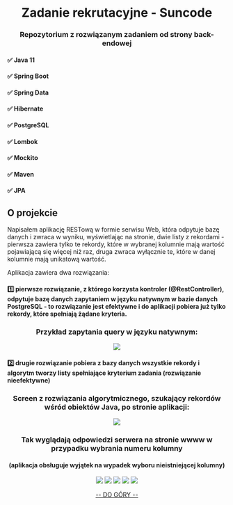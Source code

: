 <h1 align="center">Zadanie rekrutacyjne - Suncode</h1>
<h3 align="center">Repozytorium z rozwiązanym zadaniem od strony back-endowej</h3>

<!-- TECHNOLOGIE -->

<h4 align="left">✅ Java 11</h4>
<h4 align="left">✅ Spring Boot</h4>
<h4 align="left">✅ Spring Data</h4>
<h4 align="left">✅ Hibernate</h4>
<h4 align="left">✅ PostgreSQL</h4>
<h4 align="left">✅ Lombok</h4>
<h4 align="left">✅ Mockito</h4>
<h4 align="left">✅ Maven</h4>
<h4 align="left">✅ JPA</h4>

<!-- KOMENTARZ DO ROZWIĄZANIA ZADANIA -->
## O projekcie

Napisałem aplikację RESTową w formie serwisu Web, która odpytuje bazę danych i zwraca w wyniku, wyświetlając na stronie, dwie listy z rekordami - pierwsza zawiera tylko te rekordy, które w wybranej kolumnie mają wartość pojawiającą się więcej niż raz, druga zwraca wyłącznie te, które w danej kolumnie mają unikatową wartość.

Aplikacja zawiera dwa rozwiązania:
<h4 align="left">1️⃣ pierwsze rozwiązanie, z którego korzysta kontroler (@RestController), odpytuje bazę danych zapytaniem w języku natywnym w bazie danych PostgreSQL - to rozwiązanie jest efektywne i do aplikacji pobiera już tylko rekordy, które spełniają żądane kryteria.</h4>

<h3 align="center">Przykład zapytania query w języku natywnym:</h3>

<div align="center">
  <img src="https://github.com/stepbart/suncodeRecruitment/blob/main/nativeNamedQuery.png">
</div>

<h4 align="left">2️⃣ drugie rozwiązanie pobiera z bazy danych wszystkie rekordy i algorytm tworzy listy spełniające kryterium zadania (rozwiązanie nieefektywne)</h4>

<h3 align="center">Screen z rozwiązania algorytmicznego, szukający rekordów wśród obiektów Java, po stronie aplikacji:</h3>

<div align="center">
  <img src="https://github.com/stepbart/suncodeRecruitment/blob/main/rozwiazanieAlgorytmiczne.png">
</div>

<h3 align="center">Tak wyglądają odpowiedzi serwera na stronie wwww w przypadku wybrania numeru kolumny</h3>
<h4 align="center">(aplikacja obsługuje wyjątek na wypadek wyboru nieistniejącej kolumny)</h4>
<div align="center">
  <img src="https://github.com/stepbart/suncodeRecruitment/blob/main/kolumna1.png">
  <img src="https://github.com/stepbart/suncodeRecruitment/blob/main/kolumna2.png">
  <img src="https://github.com/stepbart/suncodeRecruitment/blob/main/kolumna3.png">
  <img src="https://github.com/stepbart/suncodeRecruitment/blob/main/kolumna4.png">
  <img src="https://github.com/stepbart/suncodeRecruitment/blob/main/z%C5%82yNumerKolumny.png">  
</div>

<p align="center"><a href="#top">-- DO GÓRY --</a></p>
